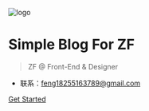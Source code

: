 ![logo](http://images.dorc.top/blog/blog-logo.png)

# Simple Blog For ZF

> ZF @ Front-End & Designer

- 联系：feng18255163789@gmail.com

[Get Started](README)
